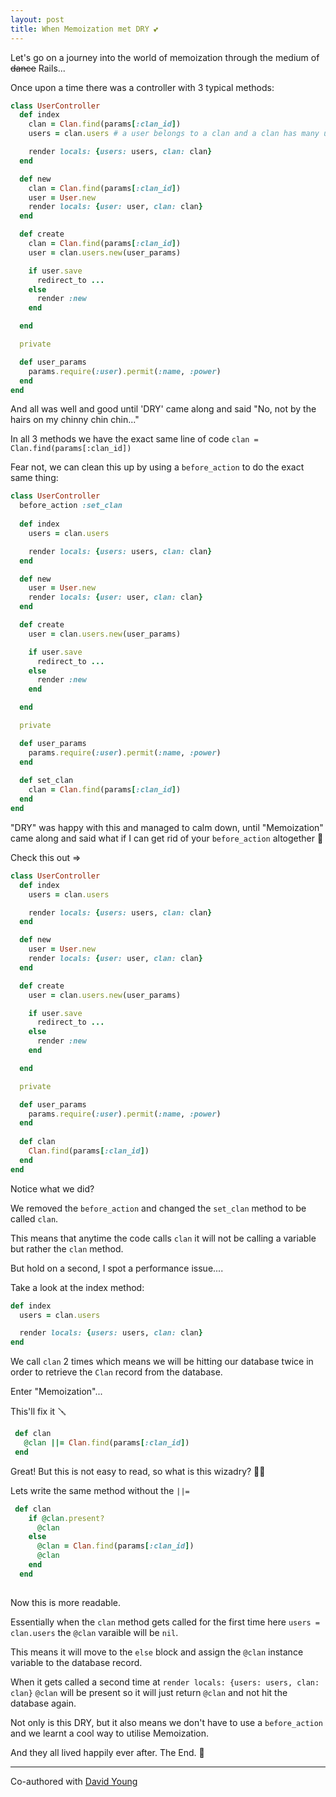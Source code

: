 ```yaml
---
layout: post
title: When Memoization met DRY 💕
---
```


Let's go on a journey into the world of memoization through the medium of ~~dance~~ Rails...

<!--more-->

Once upon a time there was a controller with 3 typical methods:

```Ruby
class UserController
  def index
    clan = Clan.find(params[:clan_id])
    users = clan.users # a user belongs to a clan and a clan has many users

    render locals: {users: users, clan: clan}
  end

  def new
    clan = Clan.find(params[:clan_id])
    user = User.new
    render locals: {user: user, clan: clan}
  end

  def create
    clan = Clan.find(params[:clan_id])
    user = clan.users.new(user_params)

    if user.save
      redirect_to ...
    else
      render :new
    end

  end

  private

  def user_params
    params.require(:user).permit(:name, :power)
  end
end

```

And all was well and good until 'DRY' came along and said "No, not by the hairs on my chinny chin chin..."

In all 3 methods we have the exact same line of code `clan = Clan.find(params[:clan_id])`

Fear not, we can clean this up by using a `before_action` to do the exact same thing:

```Ruby
class UserController
  before_action :set_clan
  
  def index
    users = clan.users

    render locals: {users: users, clan: clan}
  end

  def new
    user = User.new
    render locals: {user: user, clan: clan}
  end

  def create
    user = clan.users.new(user_params)

    if user.save
      redirect_to ...
    else
      render :new
    end

  end

  private

  def user_params
    params.require(:user).permit(:name, :power)
  end
  
  def set_clan
    clan = Clan.find(params[:clan_id])
  end
end

```

"DRY" was happy with this and managed to calm down, until "Memoization" came along and said what if I can get rid of your `before_action` altogether 🤯

Check this out =>


```Ruby
class UserController  
  def index
    users = clan.users

    render locals: {users: users, clan: clan}
  end

  def new
    user = User.new
    render locals: {user: user, clan: clan}
  end

  def create
    user = clan.users.new(user_params)

    if user.save
      redirect_to ...
    else
      render :new
    end

  end

  private

  def user_params
    params.require(:user).permit(:name, :power)
  end
  
  def clan
    Clan.find(params[:clan_id])
  end
end

```

Notice what we did?

We removed the `before_action` and changed the `set_clan` method to be called `clan`.

This means that anytime the code calls `clan` it will not be calling a variable but rather the `clan` method.

But hold on a second, I spot a performance issue....

Take a look at the index method:

```Ruby
def index
  users = clan.users

  render locals: {users: users, clan: clan}
end

```

We call `clan` 2 times which means we will be hitting our database twice in order to retrieve the `Clan` record from the database.

Enter "Memoization"...

This'll fix it 🪛

```Ruby
 def clan
   @clan ||= Clan.find(params[:clan_id])
 end

```

Great! But this is not easy to read, so what is this wizadry? 🧙‍♂️

Lets write the same method without the `||=`

```Ruby
 def clan
    if @clan.present?
      @clan
    else
      @clan = Clan.find(params[:clan_id])
      @clan
    end
  end
    
```

Now this is more readable.

Essentially when the `clan` method gets called for the first time here `users = clan.users` the `@clan` varaible will be `nil`. 

This means it will move to the `else` block and assign the `@clan` instance variable to the database record.

When it gets called a second time at `render locals: {users: users, clan: clan}` `@clan` will be present so it will just return `@clan` and not hit the database again.

Not only is this DRY, but it also means we don't have to use a `before_action` and we learnt a cool way to utilise Memoization.

And they all lived happily ever after. The End. 👊

*******************

Co-authored with [David Young](https://dcyoung.dev/)
